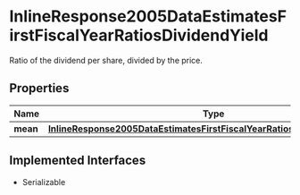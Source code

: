

# InlineResponse2005DataEstimatesFirstFiscalYearRatiosDividendYield

Ratio of the dividend per share, divided by the price.

## Properties

Name | Type | Description | Notes
------------ | ------------- | ------------- | -------------
**mean** | [**InlineResponse2005DataEstimatesFirstFiscalYearRatiosDividendYieldMean**](InlineResponse2005DataEstimatesFirstFiscalYearRatiosDividendYieldMean.md) |  |  [optional]


## Implemented Interfaces

* Serializable


